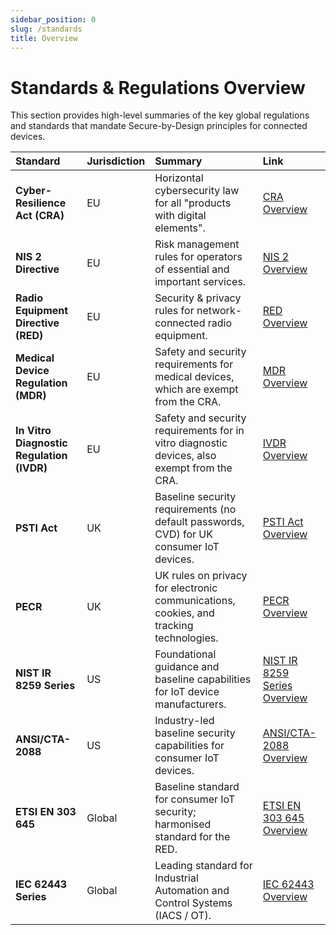 ```yaml
---
sidebar_position: 0
slug: /standards
title: Overview
---
```


# Standards & Regulations Overview

This section provides high-level summaries of the key global regulations and standards that mandate Secure-by-Design principles for connected devices.

| Standard | Jurisdiction | Summary | Link |
| :--- | :--- | :--- | :--- |
| **Cyber-Resilience Act (CRA)** | <i class="fa-solid fa-earth-europe"></i> EU | Horizontal cybersecurity law for all "products with digital elements". | [CRA Overview](./cra-overview.md) |
| **NIS 2 Directive** | <i class="fa-solid fa-earth-europe"></i> EU | Risk management rules for operators of essential and important services. | [NIS 2 Overview](./nis2-overview.md) |
| **Radio Equipment Directive (RED)** | <i class="fa-solid fa-earth-europe"></i> EU | Security & privacy rules for network-connected radio equipment. | [RED Overview](./red-overview.md) |
| **Medical Device Regulation (MDR)** | <i class="fa-solid fa-earth-europe"></i> EU | Safety and security requirements for medical devices, which are exempt from the CRA. | [MDR Overview](./mdr-overview.md) |
| **In Vitro Diagnostic Regulation (IVDR)** | <i class="fa-solid fa-earth-europe"></i> EU | Safety and security requirements for in vitro diagnostic devices, also exempt from the CRA. | [IVDR Overview](./ivdr-overview.md) |
| **PSTI Act** | <i class="fa-solid fa-flag"></i> UK | Baseline security requirements (no default passwords, CVD) for UK consumer IoT devices. | [PSTI Act Overview](./psti-overview.md) |
| **PECR** | <i class="fa-solid fa-flag"></i> UK | UK rules on privacy for electronic communications, cookies, and tracking technologies. | [PECR Overview](./pecr-overview.md) |
| **NIST IR 8259 Series** | <i class="fa-solid fa-flag-usa"></i> US | Foundational guidance and baseline capabilities for IoT device manufacturers. | [NIST IR 8259 Series Overview](./nistir8259-overview.md) |
| **ANSI/CTA-2088** | <i class="fa-solid fa-flag-usa"></i> US | Industry-led baseline security capabilities for consumer IoT devices. | [ANSI/CTA-2088 Overview](./cta2088-overview.md) |
| **ETSI EN 303 645** | <i class="fa-solid fa-globe"></i> Global | Baseline standard for consumer IoT security; harmonised standard for the RED. | [ETSI EN 303 645 Overview](./en303645-overview.md) |
| **IEC 62443 Series** | <i class="fa-solid fa-globe"></i> Global | Leading standard for Industrial Automation and Control Systems (IACS / OT). | [IEC 62443 Overview](./iec62443-overview.md) |

